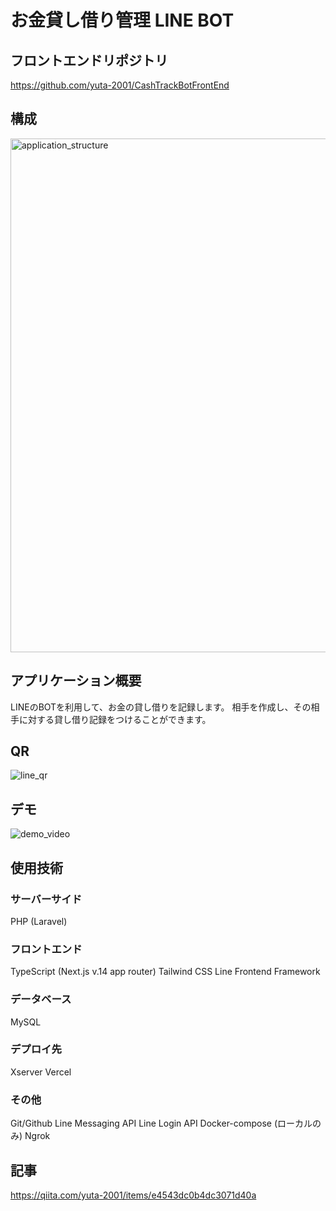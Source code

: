 # お金貸し借り管理 LINE BOT

## フロントエンドリポジトリ

https://github.com/yuta-2001/CashTrackBotFrontEnd

## 構成

<img width="822" alt="application_structure" src="https://github.com/yuta-2001/CashTrackBot/assets/85932615/ced0a667-11bc-41d4-a727-a5d7dda1e435">

## アプリケーション概要
LINEのBOTを利用して、お金の貸し借りを記録します。
相手を作成し、その相手に対する貸し借り記録をつけることができます。

## QR
![line_qr](https://github.com/yuta-2001/CashTrackBot/assets/85932615/4f45fc3c-e676-4737-97ff-012b48bd3ed8)

## デモ
![demo_video](https://github.com/yuta-2001/CashTrackBot/assets/85932615/4d3c3d06-d007-42b7-8c12-5e1c26c9ed20)

## 使用技術
### サーバーサイド
PHP (Laravel)

### フロントエンド
TypeScript (Next.js v.14 app router)
Tailwind CSS
Line Frontend Framework

### データベース
MySQL

### デプロイ先
Xserver
Vercel

### その他
Git/Github
Line Messaging API
Line Login API
Docker-compose (ローカルのみ)
Ngrok

## 記事

https://qiita.com/yuta-2001/items/e4543dc0b4dc3071d40a
